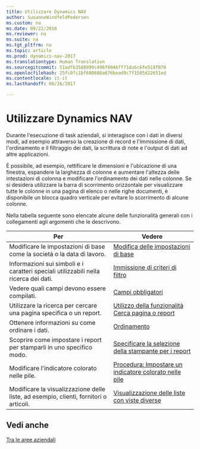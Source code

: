 ```yaml
---
title: Utilizzare Dynamics NAV
author: SusanneWindfeldPedersen
ms.custom: na
ms.date: 09/22/2016
ms.reviewer: na
ms.suite: na
ms.tgt_pltfrm: na
ms.topic: article
ms.prod: dynamics-nav-2017
ms.translationtype: Human Translation
ms.sourcegitcommit: 51adfb3588099c496f0946ff71da5c6fe518f070
ms.openlocfilehash: 25fc8fc1bf688686a676bead9c7f1505d22651ed
ms.contentlocale: it-it
ms.lasthandoff: 06/26/2017

---
```

    
# <a name="work-with-dynamics-nav"></a>Utilizzare Dynamics NAV
Durante l'esecuzione di task aziendali, si interagisce con i dati in diversi modi, ad esempio attraverso la creazione di record e l'immissione di dati, l'ordinamento e il filtraggio dei dati, la scrittura di note e l'output di dati ad altre applicazioni.

È possibile, ad esempio, rettificare le dimensioni e l'ubicazione di una finestra, espandere la larghezza di colonne e aumentare l'altezza delle intestazioni di colonna e modificare l'ordinamento dei dati nelle colonne. Se si desidera utilizzare la barra di scorrimento orizzontale per visualizzare tutte le colonne in una pagina di elenco o nelle righe documenti, è disponibile un blocca quadro verticale per evitare lo scorrimento di alcune colonne.

Nella tabella seguente sono elencate alcune delle funzionalità generali con i collegamenti agli argomenti che le descrivono.

|Per |Vedere |
|---|----|
|Modificare le impostazioni di base come la società o la data di lavoro.|[Modifica delle impostazioni di base](ui-change-basic-settings.md)|
|Informazioni sui simboli e i caratteri speciali utilizzabili nella ricerca dei dati.|[Immissione di criteri di filtro](ui-enter-criteria-filters.md)|
|Vedere quali campi devono essere compilati.|[Campi obbligatori](ui-mandatory-fields.md)|
|Utilizzare la ricerca per cercare una pagina specifica o un report.|[Utilizzo della funzionalità Cerca pagina o report](ui-search.md)|
|Ottenere informazioni su come ordinare i dati.|[Ordinamento](ui-sorting.md)|
|Scoprire come impostare i report per stamparli in uno specifico modo.|[Specificare la selezione della stampante per i report](ui-specify-printer-selection-reports.md)|
|Modificare l'indicatore colorato nelle pile.|[Procedura: Impostare un indicatore colorato nelle pile](ui-how-setup-colored-indicator-cues.md)|
|Modificare la visualizzazione delle liste, ad esempio, clienti, fornitori o articoli.|[Visualizzazione delle liste con viste diverse](across-display-lists-different-views.md)|

## <a name="see-also"></a>Vedi anche
[Tra le aree aziendali](ui-across-business-areas.md)

